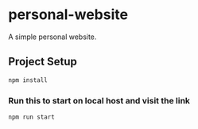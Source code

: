 # personal-website

A simple personal website.

## Project Setup
```sh
npm install
```

### Run this to start on local host and visit the link
```sh
npm run start
```